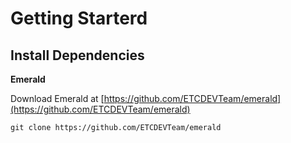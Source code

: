 # Getting Starterd

## Install Dependencies

**Emerald**

Download Emerald at [https://github.com/ETCDEVTeam/emerald](https://github.com/ETCDEVTeam/emerald)

```text
git clone https://github.com/ETCDEVTeam/emerald
```



